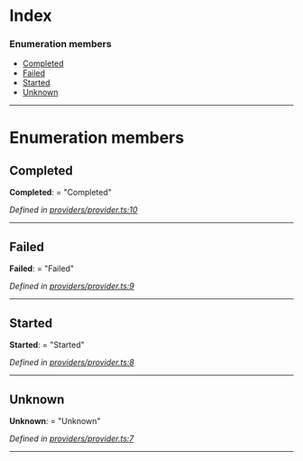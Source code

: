 

# Index

### Enumeration members

* [Completed](_providers_provider_.finaltransactionstatus.md#completed)
* [Failed](_providers_provider_.finaltransactionstatus.md#failed)
* [Started](_providers_provider_.finaltransactionstatus.md#started)
* [Unknown](_providers_provider_.finaltransactionstatus.md#unknown)

---

# Enumeration members

<a id="completed"></a>

##  Completed

**Completed**:  = "Completed"

*Defined in [providers/provider.ts:10](https://github.com/nearprotocol/nearlib/blob/206b17f/src.ts/providers/provider.ts#L10)*

___
<a id="failed"></a>

##  Failed

**Failed**:  = "Failed"

*Defined in [providers/provider.ts:9](https://github.com/nearprotocol/nearlib/blob/206b17f/src.ts/providers/provider.ts#L9)*

___
<a id="started"></a>

##  Started

**Started**:  = "Started"

*Defined in [providers/provider.ts:8](https://github.com/nearprotocol/nearlib/blob/206b17f/src.ts/providers/provider.ts#L8)*

___
<a id="unknown"></a>

##  Unknown

**Unknown**:  = "Unknown"

*Defined in [providers/provider.ts:7](https://github.com/nearprotocol/nearlib/blob/206b17f/src.ts/providers/provider.ts#L7)*

___

